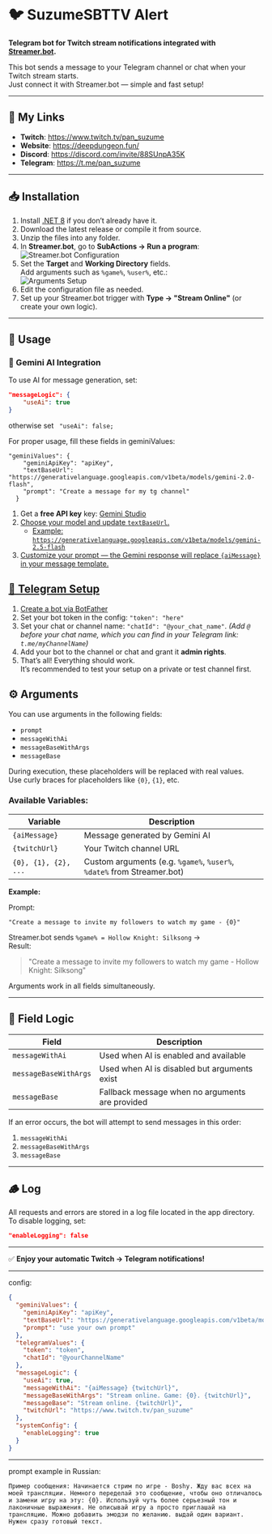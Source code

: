 # 🐦 SuzumeSBTTV Alert

**Telegram bot for Twitch stream notifications integrated with [Streamer.bot](https://streamer.bot/).**

This bot sends a message to your Telegram channel or chat when your Twitch stream starts.  
Just connect it with Streamer.bot — simple and fast setup!

---

## 🔗 My Links
- **Twitch**: https://www.twitch.tv/pan_suzume
- **Website**: https://deepdungeon.fun/
- **Discord**: https://discord.com/invite/88SUnpA35K
- **Telegram**: https://t.me/pan_suzume

---

## 📥 Installation

1. Install [.NET 8](https://dotnet.microsoft.com/en-us/download/dotnet/8.0) if you don’t already have it.  
2. Download the latest release or compile it from source.  
3. Unzip the files into any folder.  
4. In **Streamer.bot**, go to **SubActions → Run a program**:  
   ![Streamer.bot Configuration](https://github.com/user-attachments/assets/c3dcc5ff-ba39-42e1-b973-a027f9956343)
5. Set the **Target** and **Working Directory** fields.  
   Add arguments such as `%game%`, `%user%`, etc.:  
   ![Arguments Setup](https://github.com/user-attachments/assets/465389f2-73d5-4b5e-80e6-fd6f4144209f)
6. Edit the configuration file as needed.  
7. Set up your Streamer.bot trigger with **Type → "Stream Online"** (or create your own logic).

---

## 🚀 Usage
### 🤖 Gemini AI Integration

To use AI for message generation, set:
```json
"messageLogic": {
    "useAi": true
}
```
otherwise set ``` "useAi": false;```

For proper usage, fill these fields in geminiValues:
```
"geminiValues": {
    "geminiApiKey": "apiKey",
    "textBaseUrl": "https://generativelanguage.googleapis.com/v1beta/models/gemini-2.0-flash",
    "prompt": "Create a message for my tg channel"
  }
```

1. Get a **free API key** key: <a href="https://aistudio.google.com/api-keys">Gemini Studio</href></li>
2. Choose your model and update `textBaseUrl`.  
   - Example: `https://generativelanguage.googleapis.com/v1beta/models/gemini-2.5-flash`
3. Customize your prompt — the Gemini response will replace `{aiMessage}` in your message template.

## 💬 Telegram Setup

1. Create a bot via <a href="https://telegram.me/BotFather">BotFather</a>
2. Set your bot token in the config: `"token": "here"`
3. Set your chat or channel name: `"chatId": "@your_chat_name"`.  *(Add `@` before your chat name, which you can find in your Telegram link: `t.me/myChannelName`)*  
4. Add your bot to the channel or chat and grant it **admin rights**. 
5. That’s all! Everything should work.  
   It’s recommended to test your setup on a private or test channel first.

## ⚙️ Arguments

You can use arguments in the following fields:
- `prompt`
- `messageWithAi`
- `messageBaseWithArgs`
- `messageBase`

During execution, these placeholders will be replaced with real values.  
Use curly braces for placeholders like `{0}`, `{1}`, etc. 

### Available Variables:
| Variable | Description |
|-----------|-------------|
| `{aiMessage}` | Message generated by Gemini AI |
| `{twitchUrl}` | Your Twitch channel URL |
| `{0}, {1}, {2}, ...` | Custom arguments (e.g. `%game%`, `%user%`, `%date%` from Streamer.bot) |

**Example:**

Prompt:
```
"Create a message to invite my followers to watch my game - {0}"
```

Streamer.bot sends `%game% = Hollow Knight: Silksong` →  
Result:  
> "Create a message to invite my followers to watch my game - Hollow Knight: Silksong"

Arguments work in all fields simultaneously.

---

## 🧩 Field Logic

| Field | Description |
|--------|-------------|
| `messageWithAi` | Used when AI is enabled and available |
| `messageBaseWithArgs` | Used when AI is disabled but arguments exist |
| `messageBase` | Fallback message when no arguments are provided |

If an error occurs, the bot will attempt to send messages in this order:
1. `messageWithAi`  
2. `messageBaseWithArgs`  
3. `messageBase`

---

## 🪵 Log

All requests and errors are stored in a log file located in the app directory.  
To disable logging, set:

```json
"enableLogging": false
```

---

✅ **Enjoy your automatic Twitch → Telegram notifications!**



---


config:

```json
{
  "geminiValues": {
    "geminiApiKey": "apiKey",
    "textBaseUrl": "https://generativelanguage.googleapis.com/v1beta/models/gemini-2.0-flash",
    "prompt": "use your own prompt"
  },
  "telegramValues": {
    "token": "token",
    "chatId": "@yourChannelName"
  },
  "messageLogic": {
    "useAi": true,
    "messageWithAi": "{aiMessage} {twitchUrl}",
    "messageBaseWithArgs": "Stream online. Game: {0}. {twitchUrl}",
    "messageBase": "Stream online. {twitchUrl}",
    "twitchUrl": "https://www.twitch.tv/pan_suzume"
  },
  "systemConfig": {
    "enableLogging": true
  }
}
```

---

prompt example in Russian: 
```
Пример сообщения: Начинается стрим по игре - Boshy. Жду вас всех на моей трансляции. Немного переделай это сообщение, чтобы оно отличалось и замени игру на эту: {0}. Используй чуть более серьезный тон и лаконичные выражения. Не описывай игру а просто приглашай на трансляцию. Можно добавить эмодзи по желанию. выдай один вариант. Нужен сразу готовый текст.
```
    
